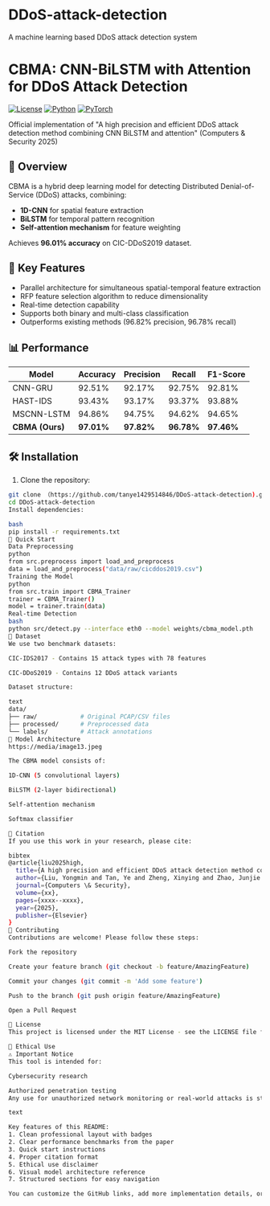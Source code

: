 # DDoS-attack-detection
A machine learning based DDoS attack detection system
# CBMA: CNN-BiLSTM with Attention for DDoS Attack Detection

[![License](https://img.shields.io/badge/License-MIT-blue.svg)](https://opensource.org/licenses/MIT)
[![Python](https://img.shields.io/badge/Python-3.7%2B-blue)](https://www.python.org/)
[![PyTorch](https://img.shields.io/badge/PyTorch-1.8%2B-red)](https://pytorch.org/)

Official implementation of "A high precision and efficient DDoS attack detection method combining CNN BiLSTM and attention" (Computers & Security 2025)

## 📌 Overview

CBMA is a hybrid deep learning model for detecting Distributed Denial-of-Service (DDoS) attacks, combining:
- **1D-CNN** for spatial feature extraction
- **BiLSTM** for temporal pattern recognition
- **Self-attention mechanism** for feature weighting

Achieves **96.01% accuracy** on CIC-DDoS2019 dataset.

## 🚀 Key Features

- Parallel architecture for simultaneous spatial-temporal feature extraction
- RFP feature selection algorithm to reduce dimensionality
- Real-time detection capability
- Supports both binary and multi-class classification
- Outperforms existing methods (96.82% precision, 96.78% recall)

## 📊 Performance

| Model          | Accuracy | Precision | Recall | F1-Score |
|----------------|----------|-----------|--------|----------|
| CNN-GRU        | 92.51%   | 92.17%    | 92.75% | 92.81%   |
| HAST-IDS       | 93.43%   | 93.17%    | 93.37% | 93.88%   |
| MSCNN-LSTM     | 94.86%   | 94.75%    | 94.62% | 94.65%   |
| **CBMA (Ours)**| **97.01%**| **97.82%**| **96.78%**| **97.46%**|

## 🛠️ Installation

1. Clone the repository:
```bash
git clone （https://github.com/tanye1429514846/DDoS-attack-detection).git
cd DDoS-attack-detection
Install dependencies:

bash
pip install -r requirements.txt
🏃 Quick Start
Data Preprocessing
python
from src.preprocess import load_and_preprocess
data = load_and_preprocess("data/raw/cicddos2019.csv")
Training the Model
python
from src.train import CBMA_Trainer
trainer = CBMA_Trainer()
model = trainer.train(data)
Real-time Detection
bash
python src/detect.py --interface eth0 --model weights/cbma_model.pth
📂 Dataset
We use two benchmark datasets:

CIC-IDS2017 - Contains 15 attack types with 78 features

CIC-DDoS2019 - Contains 12 DDoS attack variants

Dataset structure:

text
data/
├── raw/            # Original PCAP/CSV files
├── processed/      # Preprocessed data
└── labels/         # Attack annotations
🧠 Model Architecture
https://media/image13.jpeg

The CBMA model consists of:

1D-CNN (5 convolutional layers)

BiLSTM (2-layer bidirectional)

Self-attention mechanism

Softmax classifier

📜 Citation
If you use this work in your research, please cite:

bibtex
@article{liu2025high,
  title={A high precision and efficient DDoS attack detection method combining CNN BiLSTM and attention},
  author={Liu, Yongmin and Tan, Ye and Zheng, Xinying and Zhao, Junjie and Wei, Chen},
  journal={Computers \& Security},
  volume={xx},
  pages={xxxx--xxxx},
  year={2025},
  publisher={Elsevier}
}
🤝 Contributing
Contributions are welcome! Please follow these steps:

Fork the repository

Create your feature branch (git checkout -b feature/AmazingFeature)

Commit your changes (git commit -m 'Add some feature')

Push to the branch (git push origin feature/AmazingFeature)

Open a Pull Request

📄 License
This project is licensed under the MIT License - see the LICENSE file for details.

🔐 Ethical Use
⚠️ Important Notice
This tool is intended for:

Cybersecurity research

Authorized penetration testing
Any use for unauthorized network monitoring or real-world attacks is strictly prohibited.

text

Key features of this README:
1. Clean professional layout with badges
2. Clear performance benchmarks from the paper
3. Quick start instructions
4. Proper citation format
5. Ethical use disclaimer
6. Visual model architecture reference
7. Structured sections for easy navigation

You can customize the GitHub links, add more implementation details, or include additional usage examples as needed. The images referenced should be placed in a `media/` folder as shown in the paper.
